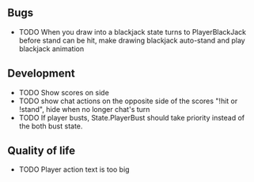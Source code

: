 ## Bugs

- TODO When you draw into a blackjack state turns to PlayerBlackJack before stand can be hit, make drawing blackjack auto-stand and play blackjack animation

## Development

- TODO Show scores on side
- TODO show chat actions on the opposite side of the scores "!hit or !stand", hide when no longer chat's turn
- TODO If player busts, State.PlayerBust should take priority instead of the both bust state.

## Quality of life

- TODO Player action text is too big

